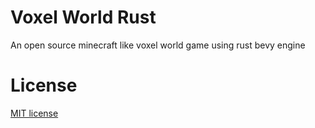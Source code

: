 # Voxel World Rust
An open source minecraft like voxel world game using rust bevy engine

# License
[MIT license](LICENSE)
